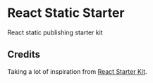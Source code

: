 # React Static Starter

React static publishing starter kit

## Credits

Taking a lot of inspiration from [React Starter Kit](https://github.com/kriasoft/react-starter-kit).
